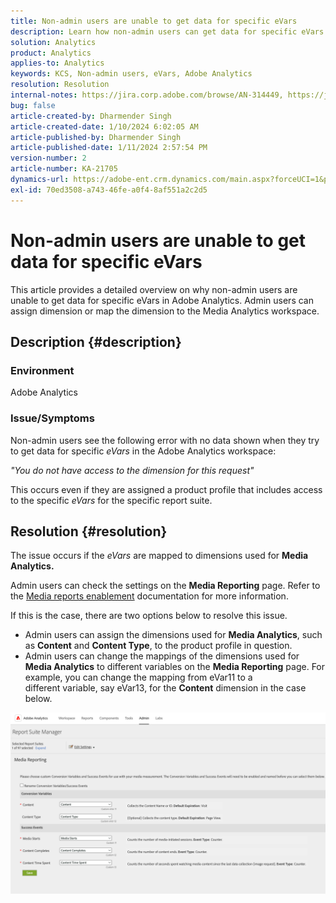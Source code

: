 ```yaml
---
title: Non-admin users are unable to get data for specific eVars
description: Learn how non-admin users can get data for specific eVars in Adobe Analytics. Admin users can assign or map dimensions to Media Analytics workspace.
solution: Analytics
product: Analytics
applies-to: Analytics
keywords: KCS, Non-admin users, eVars, Adobe Analytics
resolution: Resolution
internal-notes: https://jira.corp.adobe.com/browse/AN-314449, https://jira.corp.adobe.com/browse/AN-288651
bug: false
article-created-by: Dharmender Singh
article-created-date: 1/10/2024 6:02:05 AM
article-published-by: Dharmender Singh
article-published-date: 1/11/2024 2:57:54 PM
version-number: 2
article-number: KA-21705
dynamics-url: https://adobe-ent.crm.dynamics.com/main.aspx?forceUCI=1&pagetype=entityrecord&etn=knowledgearticle&id=f33c4ac5-7daf-ee11-a569-6045bd0065b6
exl-id: 70ed3508-a743-46fe-a0f4-8af551a2c2d5
---
```

# Non-admin users are unable to get data for specific eVars


This article provides a detailed overview on why non-admin users are unable to get data for specific eVars in Adobe Analytics. Admin users can assign dimension or map the dimension to the Media Analytics workspace.

## Description {#description}


### <b>Environment</b>

Adobe Analytics

### <b>Issue/Symptoms</b>

Non-admin users see the following error with no data shown when they try to get data for specific *eVars* in the Adobe Analytics workspace:

*"You do not have access to the dimension for this request"*

This occurs even if they are assigned a product profile that includes access to the specific *eVars* for the specific report suite.


## Resolution {#resolution}


The issue occurs if the *eVars* are mapped to dimensions used for <b>Media Analytics. </b>

Admin users can check the settings on the <b>Media Reporting</b> page. Refer to the [Media reports enablement](https://experienceleague.adobe.com/docs/media-analytics/using/media-reports/media-reports-enable.html?lang=en) documentation for more information.

If this is the case, there are two options below to resolve this issue.

- Admin users can assign the dimensions used for <b>Media Analytics</b>, such as <b>Content</b> and <b>Content Type</b>, to the product profile in question.
- Admin users can change the mappings of the dimensions used for <b>Media Analytics</b> to different variables on the <b>Media Reporting</b> page. For example, you can change the mapping from eVar11 to a different variable, say eVar13, for the <b>Content</b> dimension in the case below.


![](assets/c3c48629-06e0-ed11-a7c7-6045bd006e5a.png)
